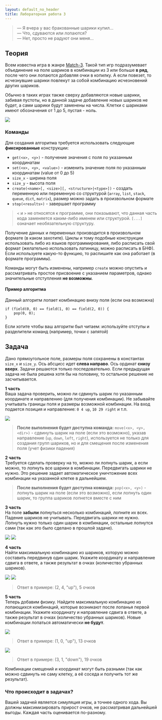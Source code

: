 ```yaml
---
layout: default_no_header
title: Лабораторная работа 3
---
```


> — Я вчера у вас бракованные шарики купил...  
> — Что, сдуваются или лопаются?  
> — Нет, просто не радуют они меня...

## Теория

Всем известна игра в жанре [Match-3]({{site.baseurl}}/labs/lab-3-game). Такой тип игр подразумевает объединение на поле шариков в комбинации из 3 или больше **в ряд**,
после чего они лопаются добавляя очки в копилку. А если повезет, то исчезнувшие шарики повлекут за собой комбинацию исчезновений
других шариков. 

Обычно в таких играх также сверху добавляются новые шарики, забивая пустоты, но в данной задаче добавление новых шариков не будет, а сами шарики будут заменены на числа.
Клетки с шариками имеют обозначения от 1 до 5, пустая - ноль.

<img class="img-small" src="{{site.baseurl}}/resources/labs/lab-3/07_demotivator.png">

### Команды

Для создания алгоритма требуется использовать следующие **фиксированные** конструкции:

- `get(<x>, <y>)` - получение значения с поля по указанным координатам
- `set(<x>, <y>, <value>)` - изменить значение поля по указанным координатам (value от 0 до 5)
- `size_x` - ширина поля
- `size_y` - высота поля
- `create(<name>[, <size>][, <structure>|<type>])` - создать переменную или переменную со структурой (`array`, `list`, `stack`, `queue`, 
`dict`, `matrix`), размер можно задать в произвольном формате
- `stop(<results>)` - завершает программу

> `<` и `>` не относятся к программе, они показывают, что данная часть кода заменяется каким-либо именем или структурой.
> `[...]` означает необязательную структуру.

Получение данных и переменных производится в произвольном формате (в каком захотите). Циклы и тому подобные конструкции 
использовать либо из языков программирования, либо расписать свой формат (желательно использовать латиницу, можно расписать
в БНФ). Если используете какую-то функцию, то распишите как она работает (в формате программы).

Команды могут быть изменены, например `create` можно опустить и рассматривать простое присвоение с указанием параметров, однако значительные
отступления **не возможны**.

#### Пример алгоритма

Данный алгоритм лопает комбинацию внизу поля (если она возможна)

```
if (field(0, 0) == field(1, 0) == field(2, 0)) {
    pop(0, 0);
}
```

Если хотите чтобы ваш алгоритм был читаем: используйте отступы и разделители команд (например, точки с запятой) 

## Задача

Дано прямоугольное поле, размеры поля сохранены в константах `size_x` и `size_y`. Ось абсцисс идет **слева направо**. Ось 
ординат **снизу вверх**. Задачи решаются только последовательно. Если предыдущая задача не была решена хотя бы на половину,
то остальное решение не засчитывается.

**1 часть**  
Ваша задача проверить, можно ли сдвинуть шарик по указанным координате и направлению (для получения комбинации). Не забывайте
учитывать границы поля и размеры возможной комбинации. На вход подается позиция и направление: `0 4 up`, `10 29 right` и т.п.

<img class="img-small" src="{{site.baseurl}}/resources/labs/lab-3/00_zero_field.png">

> **После выполнения будет доступна команда:** `move(<x>, <y>, <dir>)` - сдвинуть шарик на поле (если это возможно), указав 
> направление (`up`, `down`, `left`, `right`), используется не только для создания групп шариков, но и для смещения после 
> изменения поля (учет физики падения)

**2 часть**  
Требуется сделать проверку на то, можно ли лопнуть шарик, а если можно, то лопнуть все шарики в комбинации. Передвигать шарики не нужно.
Это решение задает автоматическое уничтожение всех комбинации на указанной клетке в дальнейшем.

> **После выполнения будет доступна команда:** `pop(<x>, <y>)` - лопнуть шарик на поле (если это возможно), 
> если лопнуть один шарик, то группа шариков лопнется вместе с ним

**3 часть**  
На поле **забыли** лопнуться несколько комбинаций, лопните их всех. Падение шариков не учитывать. 
Передвигать шарики не нужно. Лопнуть нужно только один шарик в комбинации, остальные лопнутся сами (так как это было сделано в 
прошлой задаче). 

<img class="img-small" src="{{site.baseurl}}/resources/labs/lab-3/01_first_field.png">
<img class="img-small" src="{{site.baseurl}}/resources/labs/lab-3/02_first_field_sol.png">

**4 часть**  
Найти максимальную комбинацию из шариков, которую можно составить передвинув один шарик. Укажите координату и 
направление сдвига в ответе, а также результат в очках (количество убранных шариков).

<img class="img-small" src="{{site.baseurl}}/resources/labs/lab-3/03_second_field.png">
<img class="img-small" src="{{site.baseurl}}/resources/labs/lab-3/04_second_field_sol.png">

> Ответ в примере: (2, 4, "up"), 5 очков

**5 часть**  
Теперь добавим физику. Найдите максимальную комбинацию из лопающихся комбинаций, которые возникают после лопанья первой 
комбинации. Укажите координату и направление сдвига в ответе, а также результат в очках (количество убранных шариков).
Новые комбинации лопаться автоматически **не будут**.

<img src="{{site.baseurl}}/resources/labs/lab-3/05_hard.png">

> Ответ в примере: (1, 0, "up"), 13 очков

<img src="{{site.baseurl}}/resources/labs/lab-3/06_hard_2.png">

> Ответ в примере: (3, 1, "down"), 19 очков

Комбинации смещений и координат могут быть разными (так как можно сдвинуть не саму клетку, а её соседа и получить тот 
же результат).

### Что происходит в задачах?

Вашей задачей является симуляция игры, а точнее одного хода. Вы должны максимизировать прирост очков, не
рассматривая дальнейшей выгоды. Каждая часть оценивается по-разному.
